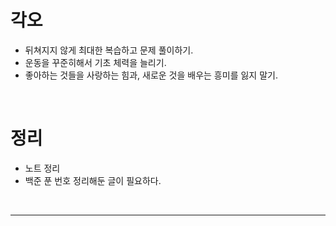 # 각오
- 뒤쳐지지 않게 최대한 복습하고 문제 풀이하기. 
- 운동을 꾸준히해서 기초 체력을 늘리기.
- 좋아하는 것들을 사랑하는 힘과, 새로운 것을 배우는 흥미를 잃지 말기.

&nbsp;
# 정리
- 노트 정리
- 백준 푼 번호 정리해둔 글이 필요하다.

&nbsp;
***